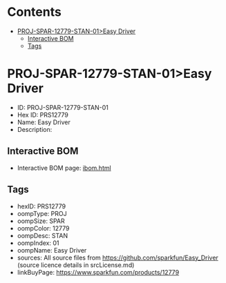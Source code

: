 



Contents
========

* [PROJ-SPAR-12779-STAN-01>Easy Driver](#proj-spar-12779-stan-01easy-driver)
	* [Interactive BOM](#interactive-bom)
	* [Tags](#tags)

# PROJ-SPAR-12779-STAN-01>Easy Driver

- ID: PROJ-SPAR-12779-STAN-01
- Hex ID: PRS12779
- Name: Easy Driver
- Description: 

## Interactive BOM

- Interactive BOM page: [ibom.html](kicad/bom/ibom.html)

## Tags

- hexID: PRS12779
- oompType: PROJ
- oompSize: SPAR
- oompColor: 12779
- oompDesc: STAN
- oompIndex: 01
- oompName: Easy Driver
- sources: All source files from https://github.com/sparkfun/Easy_Driver (source licence details in srcLicense.md)
- linkBuyPage: https://www.sparkfun.com/products/12779

